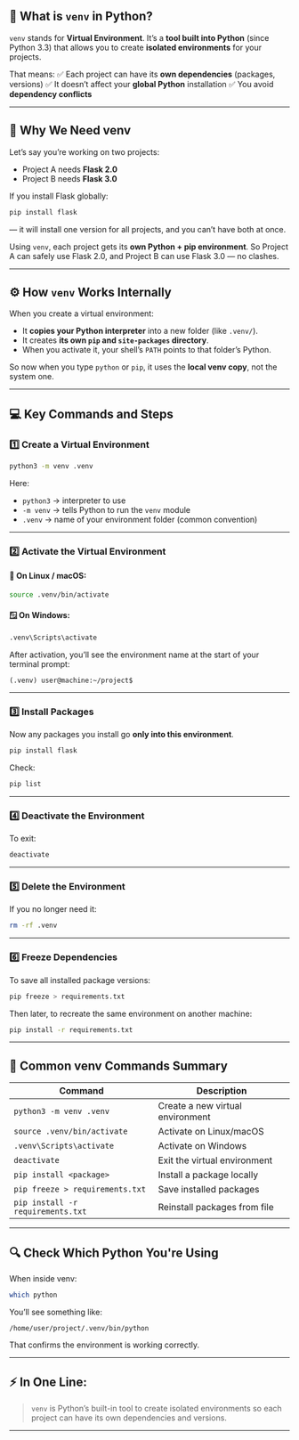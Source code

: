 

## 🧠 **What is `venv` in Python?**

`venv` stands for **Virtual Environment**.
It’s a **tool built into Python** (since Python 3.3) that allows you to create **isolated environments** for your projects.

That means:
✅ Each project can have its **own dependencies** (packages, versions)
✅ It doesn’t affect your **global Python** installation
✅ You avoid **dependency conflicts**

---

## 🎯 **Why We Need venv**

Let’s say you’re working on two projects:

* Project A needs **Flask 2.0**
* Project B needs **Flask 3.0**

If you install Flask globally:

```bash
pip install flask
```

— it will install one version for all projects, and you can’t have both at once.

Using `venv`, each project gets its **own Python + pip environment**.
So Project A can safely use Flask 2.0, and Project B can use Flask 3.0 — no clashes.

---

## ⚙️ **How `venv` Works Internally**

When you create a virtual environment:

* It **copies your Python interpreter** into a new folder (like `.venv/`).
* It creates **its own `pip` and `site-packages` directory**.
* When you activate it, your shell’s `PATH` points to that folder’s Python.

So now when you type `python` or `pip`, it uses the **local venv copy**, not the system one.

---

## 💻 **Key Commands and Steps**

### 1️⃣ **Create a Virtual Environment**

```bash
python3 -m venv .venv
```

Here:

* `python3` → interpreter to use
* `-m venv` → tells Python to run the `venv` module
* `.venv` → name of your environment folder (common convention)

---

### 2️⃣ **Activate the Virtual Environment**

#### 🐧 On Linux / macOS:

```bash
source .venv/bin/activate
```

#### 🪟 On Windows:

```bash
.venv\Scripts\activate
```

After activation, you’ll see the environment name at the start of your terminal prompt:

```
(.venv) user@machine:~/project$
```

---

### 3️⃣ **Install Packages**

Now any packages you install go **only into this environment**.

```bash
pip install flask
```

Check:

```bash
pip list
```

---

### 4️⃣ **Deactivate the Environment**

To exit:

```bash
deactivate
```

---

### 5️⃣ **Delete the Environment**

If you no longer need it:

```bash
rm -rf .venv
```

---

### 6️⃣ **Freeze Dependencies**

To save all installed package versions:

```bash
pip freeze > requirements.txt
```

Then later, to recreate the same environment on another machine:

```bash
pip install -r requirements.txt
```

---

## 🧩 **Common venv Commands Summary**

| Command                           | Description                      |
| --------------------------------- | -------------------------------- |
| `python3 -m venv .venv`           | Create a new virtual environment |
| `source .venv/bin/activate`       | Activate on Linux/macOS          |
| `.venv\Scripts\activate`          | Activate on Windows              |
| `deactivate`                      | Exit the virtual environment     |
| `pip install <package>`           | Install a package locally        |
| `pip freeze > requirements.txt`   | Save installed packages          |
| `pip install -r requirements.txt` | Reinstall packages from file     |

---

## 🔍 **Check Which Python You're Using**

When inside venv:

```bash
which python
```

You’ll see something like:

```
/home/user/project/.venv/bin/python
```

That confirms the environment is working correctly.

---

## ⚡ **In One Line:**

> `venv` is Python’s built-in tool to create isolated environments
> so each project can have its own dependencies and versions.

---

